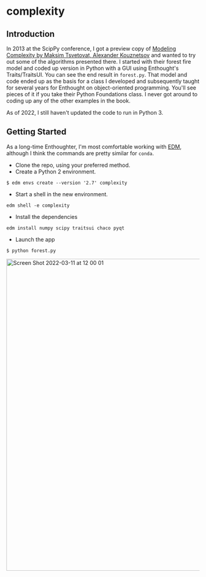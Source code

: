 complexity
==========

Introduction
------------
In 2013 at the ScipPy conference, I got a preview copy of [Modeling Complexity by Maksim Tsvetovat, Alexander Kouznetsov](https://www.google.com/books/edition/Modeling_Complexity/GX3zmAEACAAJ?hl=en) and wanted to try out some of the algorithms presented there.  I started with their forest fire model and coded up version in Python with a GUI using Enthought's Traits/TraitsUI.  You can see the end result in `forest.py`.  That model and code ended up as the basis for a class I developed and subsequently taught for several years for Enthought on object-oriented programming.  You'll see pieces of it if you take their Python Foundations class.  I never got around to coding up any of the other examples in the book.

As of 2022, I still haven't updated the code to run in Python 3.

Getting Started
---------------

As a long-time Enthoughter, I'm most comfortable working with [EDM](https://assets.enthought.com/downloads/edm/), although I think the commands are pretty similar for `conda`.
- Clone the repo, using your preferred method.
- Create a Python 2 environment.
```
$ edm envs create --version '2.7' complexity
```
- Start a shell in the new environment.
```
edm shell -e complexity
```
- Install the dependencies
```
edm install numpy scipy traitsui chaco pyqt
```
- Launch the app
```
$ python forest.py
```
<img width="814" alt="Screen Shot 2022-03-11 at 12 00 01" src="https://user-images.githubusercontent.com/852629/157924170-3f83760e-933e-402e-8afe-c4ff5e6eae36.png">


